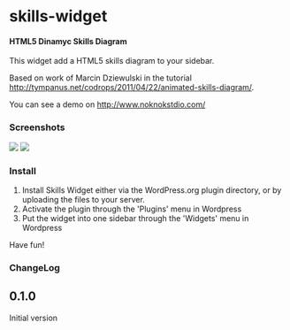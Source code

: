 skills-widget
=============

#### HTML5 Dinamyc Skills Diagram ####

This widget add a HTML5 skills diagram to your sidebar.

Based on work of Marcin Dziewulski in the tutorial http://tympanus.net/codrops/2011/04/22/animated-skills-diagram/.

You can see a demo on http://www.noknokstdio.com/

### Screenshots ###

<img src="https://github.com/noknokstdio/skills-widget/raw/master/screenshot-1.png" />
<img src="https://github.com/noknokstdio/skills-widget/raw/master/screenshot-2.png" />

### Install ###

1. Install Skills Widget either via the WordPress.org plugin directory, or by uploading the files to your server.
2. Activate the plugin through the 'Plugins' menu in Wordpress
3. Put the widget into one sidebar through the 'Widgets' menu in Wordpress

Have fun!

### ChangeLog ###

## 0.1.0 ##
Initial version